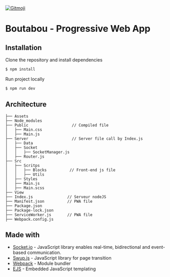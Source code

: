 <a href="https://gitmoji.dev">
  <img src="https://img.shields.io/badge/gitmoji-%20😜%20😍-FFDD67.svg?style=flat-square" alt="Gitmoji">
</a>

# Boutabou - Progressive Web App

## Installation

Clone the repository and install dependencies

```sh
$ npm install
```

Run project locally

```sh
$ npm run dev
```

## Architecture

```
├── Assets
├── Node_modules
├── Public                   // Compiled file
│   ├── Main.css
│   ├── Main.js
├── Server                   // Server file call by Index.js
│   ├── Data
│   ├── Socket
│   │   ├── SocketManager.js
│   ├── Router.js
├── Src
│   ├── Scritps
│   │   ├── Blocks          // Front-end js file
│   │   ├── Utils
│   ├── Styles
│   ├── Main.js
│   ├── Main.scss
├── View
├── Index.js               // Serveur nodeJS
├── Manifest.json          // PWA file
├── Package.json
├── Package-lock.json
├── ServiceWorker.js       // PWA file
├── Webpack.config.js
```

## Made with

* [Socket.io](https://socket.io/) - JavaScript library enables real-time, bidirectional and event-based communication.
* [Swup.js](https://swup.js.org/) - JavaScript library for page transition
* [Webpack](https://webpack.js.org/) - Module bundler
* [EJS](https://ejs.co/) - Embedded JavaScript templating
